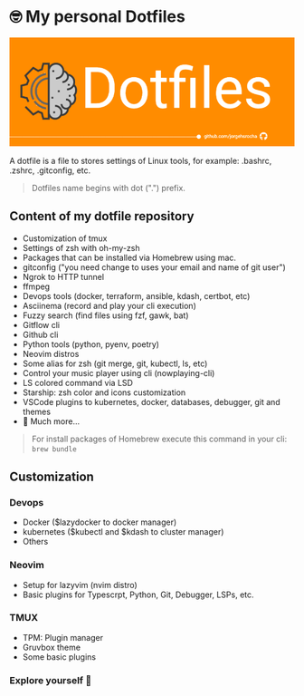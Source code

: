 # 🤓 My personal Dotfiles

![alt text](cover.png "Dotfiles")

A dotfile is a file to stores settings of Linux tools, for example: .bashrc, .zshrc, .gitconfig, etc.

> Dotfiles name begins with dot (".") prefix.

## Content of my dotfile repository

- Customization of tmux
- Settings of zsh with oh-my-zsh
- Packages that can be installed via Homebrew using mac.
- gitconfig ("you need change to uses your email and name of git user")
- Ngrok to HTTP tunnel
- ffmpeg
- Devops tools (docker, terraform, ansible, kdash, certbot, etc)
- Asciinema (record and play your cli execution)
- Fuzzy search (find files using fzf, gawk, bat)
- Gitflow cli
- Github cli
- Python tools (python, pyenv, poetry)
- Neovim distros
- Some alias for zsh (git merge, git, kubectl, ls, etc)
- Control your music player using cli (nowplaying-cli)
- LS colored command via LSD
- Starship: zsh color and icons customization
- VSCode plugins to kubernetes, docker, databases, debugger, git and themes
- 🚀 Much more...

> For install packages of Homebrew execute this command in your cli: `brew bundle`

## Customization

### Devops

- Docker ($lazydocker to docker manager)
- kubernetes ($kubectl and $kdash to cluster manager)
- Others

### Neovim

- Setup for lazyvim (nvim distro)
- Basic plugins for Typescrpt, Python, Git, Debugger, LSPs, etc.

### TMUX

- TPM: Plugin manager
- Gruvbox theme
- Some basic plugins

### Explore yourself 🧠
